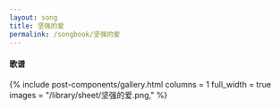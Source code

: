 ```yaml
---
layout: song
title: 坚强的爱
permalink: /songbook/坚强的爱
---
```


#### 歌谱

{% include post-components/gallery.html
    columns = 1
    full_width = true
    images = "/library/sheet/坚强的爱.png,"
%}
